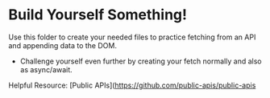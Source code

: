 # Build Yourself Something!

Use this folder to create your needed files to practice fetching from an API and appending data to the DOM.

- Challenge yourself even further by creating your fetch normally and also as async/await.

Helpful Resource:
[Public APIs](https://github.com/public-apis/public-apis
